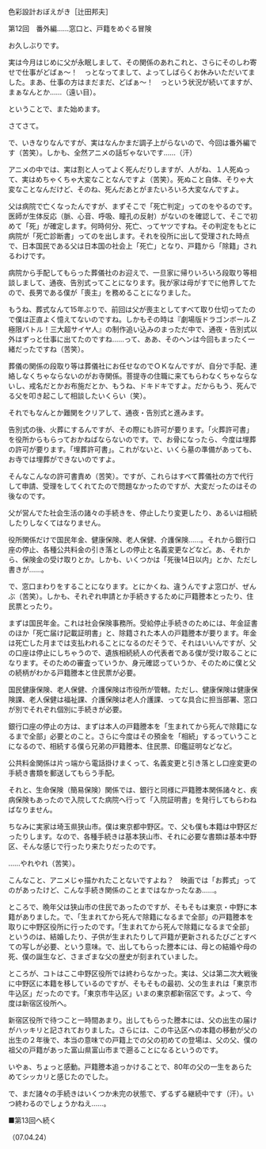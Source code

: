 <!-- source: http://web.archive.org/web/20250215190716/http://www.style.fm/as/05_column/tsujita/tsujita12.shtml -->

色彩設計おぼえがき［辻田邦夫］

第12回　番外編……窓口と、戸籍をめぐる冒険

お久しぶりです。

実は今月はじめに父が永眠しまして、その関係のあれこれと、さらにそのしわ寄せで仕事がどばぁ〜！　っとなってまして、よってしばらくお休みいただいてました。まあ、仕事の方はまだまだ、どばぁ〜！　っという状況が続いてますが、まぁなんとか……（遠い目）。

ということで、また始めます。

さてさて。

で、いきなりなんですが、実はなんかまだ調子上がらないので、今回は番外編です（苦笑）。しかも、全然アニメの話ぢゃないです……（汗）

アニメの中では、実は割と人ってよく死んだりしますが、人がね、１人死ぬって、実はめちゃくちゃ大変なことなんですよ（苦笑）。死ぬこと自体、そりゃ大変なことなんだけど、そのね、死んだあとがまたいろいろ大変なんですよ。

父は病院で亡くなったんですが、まずそこで「死亡判定」ってのをやるのです。医師が生体反応（脈、心音、呼吸、瞳孔の反射）がないのを確認して、そこで初めて「死」が確定します。何時何分、死亡、ってヤツですね。その判定をもとに病院が「死亡診断書」ってのを出します。それを役所に出して受理された時点で、日本国民である父は日本国の社会上「死亡」となり、戸籍から「除籍」されるわけです。

病院から手配してもらった葬儀社のお迎えで、一旦家に帰りいろいろ段取り等相談しまして、通夜、告別式ってことになります。我が家は母がすでに他界してたので、長男である僕が「喪主」を務めることになりました。

もうね、葬式なんて15年ぶりで、前回は父が喪主としてすべて取り仕切ってたので僕は正直よく憶えてないのですね。しかもその時は『劇場版ドラゴンボールＺ　極限バトル！三大超サイヤ人』の制作追い込みのまっただ中で、通夜・告別式以外はずっと仕事に出てたのですね……って、ああ、そのヘンは今回もまったく一緒だったですね（苦笑）。

葬儀の関係の段取り等は葬儀社にお任せなのでＯＫなんですが、自分で手配、連絡しなくちゃならないのがお寺関係。菩提寺の住職に来てもらわなくちゃならないし、戒名だとかお布施だとか、もうね、ドキドキですよ。だからもう、死んでる父を叩き起こして相談したいくらい（笑）。

それでもなんとか難関をクリアして、通夜・告別式と進みます。

告別式の後、火葬にするんですが、その際にも許可が要ります。「火葬許可書」を役所からもらっておかねばならないのです。で、お骨になったら、今度は埋葬の許可が要ります。「埋葬許可書」。これがないと、いくら墓の準備があっても、お寺では埋葬ができないのですよ。

そんなこんなの許可書責め（苦笑）。ですが、これらはすべて葬儀社の方で代行して申請、受理をしてくれてたので問題なかったのですが、大変だったのはその後なのです。

父が営んでた社会生活の諸々の手続きを、停止したり変更したり、あるいは相続したりしなくてはなりません。

役所関係だけで国民年金、健康保険、老人保健、介護保険……。それから銀行口座の停止、各種公共料金の引き落としの停止と名義変更などなど。あ、それから、保険金の受け取りとか。しかも、いくつかは「死後14日以内」とか、ただし書きが……。

で、窓口まわりをすることになります。とにかくね、違うんですよ窓口が、ぜんぶ（苦笑）。しかも、それぞれ申請とか手続きするために戸籍謄本とったり、住民票とったり。

まずは国民年金。これは社会保険事務所。受給停止手続きのためには、年金証書のほか「死亡届け記載証明書」と、除籍された本人の戸籍謄本が要ります。年金は死亡した月までは支払われることになるのだそうで、それはいいんですが、父の口座は停止にしちゃうので、遺族相続続人の代表者である僕が受け取ることになります。そのための審査っていうか、身元確認っていうか、そのために僕と父の続柄がわかる戸籍謄本と住民票が必要。

国民健康保険、老人保健、介護保険は市役所が管轄。ただし、健康保険は健康保険課、老人保健は福祉課、介護保険は老人介護課、ってな具合に担当部署、窓口が別でそれぞれ個別に手続きが必要。

銀行口座の停止の方は、まずは本人の戸籍謄本を「生まれてから死んで除籍になるまで全部」必要とのこと。さらに今度はその預金を「相続」するっていうことになるので、相続する僕ら兄弟の戸籍謄本、住民票、印鑑証明などなど。

公共料金関係は片っ端から電話掛けまくって、名義変更と引き落とし口座変更の手続き書類を郵送してもらう手配。

それと、生命保険（簡易保険）関係では、銀行と同様に戸籍謄本関係諸々と、疾病保険もあったので入院してた病院へ行って「入院証明書」を発行してもらわねばなりません。

ちなみに実家は埼玉県狭山市。僕は東京都中野区。で、父も僕も本籍は中野区だったりします。なので、各種手続きは基本狭山市、それに必要な書類は基本中野区、そんな感じで行ったり来たりだったのです。

……やれやれ（苦笑）。

こんなこと、アニメじゃ描かれたことないですよね？　映画では「お葬式」ってのがあったけど、こんな手続き関係のことまではなかったなあ……。

ところで、晩年父は狭山市の住民であったのですが、そもそもは東京・中野に本籍がありました。で、「生まれてから死んで除籍になるまで全部」の戸籍謄本を取りに中野区役所に行ったのです。「生まれてから死んで除籍になるまで全部」というのは、結婚したり、子供が生まれたりして戸籍が更新されるたびごとすべての写しが必要、という意味。で、出してもらった謄本には、母との結婚や母の死、僕の誕生など、さまざまな父の歴史が刻まれていました。

ところが、コトはここ中野区役所では終わらなかった。実は、父は第二次大戦後に中野区に本籍を移しているのですが、そもそもの最初、父の生まれは「東京市牛込区」だったのです。「東京市牛込区」いまの東京都新宿区です。よって、今度は新宿区役所へ。

新宿区役所で待つこと一時間あまり。出してもらった謄本には、父の出生の届けがハッキリと記されておりました。さらには、この牛込区への本籍の移動が父の出生の２年後で、本当の意味での戸籍上での父の初めての登場は、父の父、僕の祖父の戸籍があった富山県富山市まで遡ることになるというのです。

いやぁ、ちょっと感動。戸籍謄本追っかけることで、80年の父の一生をあらためてシッカリと感じたのでした。

で、まだ諸々の手続きはいくつか未完の状態で、ずるずる継続中です（汗）。いつ終わるのでしょうかねえ……。

■第13回へ続く

（07.04.24）
